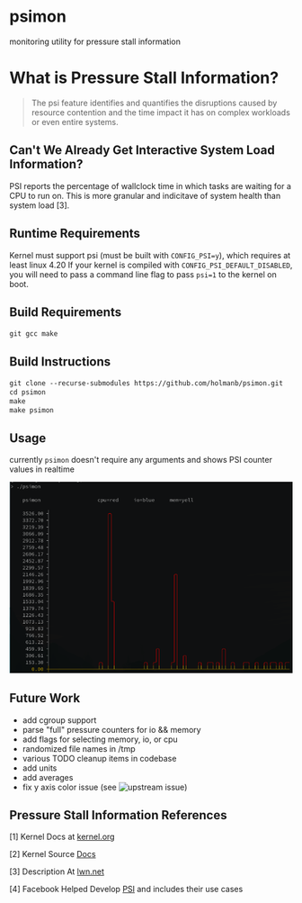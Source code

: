 # psimon
monitoring utility for pressure stall information

# What is Pressure Stall Information?

>The psi feature identifies and quantifies the disruptions caused by resource contention   and the time impact it has on complex workloads or even entire systems.


## Can't We Already Get Interactive System Load Information?

PSI reports the percentage of wallclock time in which tasks are waiting for a CPU to run on. 
This is more granular and indicitave of system health than system load [3].

## Runtime Requirements

Kernel must support psi (must be built with `CONFIG_PSI=y`), which requires at least linux 4.20
If your kernel is compiled with `CONFIG_PSI_DEFAULT_DISABLED`, you will need to pass a command line flag to pass `psi=1` to the kernel on boot.


## Build Requirements
```
git gcc make
```


## Build Instructions

```
git clone --recurse-submodules https://github.com/holmanb/psimon.git
cd psimon
make
make psimon
```

## Usage
currently `psimon` doesn't require any arguments and shows PSI counter values in realtime

![](docs/psimon_sample.png)


## Future Work
- add cgroup support
- parse "full" pressure counters for io && memory
- add flags for selecting memory, io, or cpu
- randomized file names in /tmp
- various TODO cleanup items in codebase
- add units
- add averages
- fix y axis color issue (see ![upstream issue](https://github.com/annacrombie/plot/issues/3))


## Pressure Stall Information References

[1] Kernel Docs at [kernel.org](https://www.kernel.org/doc/html/latest/accounting/psi.html)

[2] Kernel Source [Docs](https://git.kernel.org/pub/scm/linux/kernel/git/torvalds/linux.git/tree/Documentation/accounting/psi.rst)

[3] Description At [lwn.net](https://lwn.net/ml/cgroups/20180712172942.10094-1-hannes@cmpxchg.org/)

[4] Facebook Helped Develop [PSI](https://facebookmicrosites.github.io/psi/docs/overview) and includes their use cases
